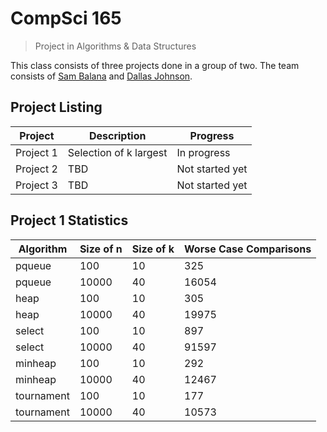# CompSci 165
> Project in Algorithms & Data Structures

This class consists of three projects done in a group of two.
The team consists of [Sam Balana](https://github.com/puradox) and
[Dallas Johnson](https://github.com/Dallas-J).

## Project Listing

| Project   | Description            | Progress        |
| --------- | ---------------------- | --------------- |
| Project 1 | Selection of k largest | In progress     |
| Project 2 | TBD                    | Not started yet |
| Project 3 | TBD                    | Not started yet |

## Project 1 Statistics

| Algorithm  | Size of n | Size of k | Worse Case Comparisons |
| ---------- | --------- | --------- | ---------------------- |
| pqueue     | 100       | 10        | 325                    |
| pqueue     | 10000     | 40        | 16054                  |
| heap       | 100       | 10        | 305                    |
| heap       | 10000     | 40        | 19975                  |
| select     | 100       | 10        | 897                    |
| select     | 10000     | 40        | 91597                  |
| minheap    | 100       | 10        | 292                    |
| minheap    | 10000     | 40        | 12467                  |
| tournament | 100       | 10        | 177                    |
| tournament | 10000     | 40        | 10573                  |

